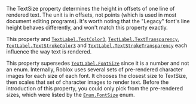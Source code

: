 The TextSize property determines the height in offsets of one line of
rendered text. The unit is in offsets, not points (which is used in most
document editing programs). It's worth noting that the "Legacy" font's
line height behaves differently, and won't match this property exactly.

This property and [`TextLabel.TextColor3`](https://create.roblox.com/docs/reference/engine/classes/TextLabel#TextColor3),
[`TextLabel.TextTransparency`](https://create.roblox.com/docs/reference/engine/classes/TextLabel#TextTransparency), [`TextLabel.TextStrokeColor3`](https://create.roblox.com/docs/reference/engine/classes/TextLabel#TextStrokeColor3) and
[`TextLabel.TextStrokeTransparency`](https://create.roblox.com/docs/reference/engine/classes/TextLabel#TextStrokeTransparency) each influence the way text is
rendered.

This property supersedes [`TextLabel.FontSize`](https://create.roblox.com/docs/reference/engine/classes/TextLabel#FontSize) since it is a number
and not an enum. Internally, Roblox uses several sets of pre-rendered
character images for each size of each font. It chooses the closest size
to TextSize, then scales that set of character images to render text.
Before the introduction of this property, you could only pick from the
pre-rendered sizes, which were listed by the [`Enum.FontSize`](https://create.roblox.com/docs/reference/engine/enums/FontSize) enum.